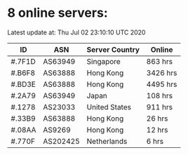 # 8 online servers:

Latest update at: Thu Jul 02 23:10:10 UTC 2020

| ID | ASN | Server Country | Online |
| -- | --- | -------------- | ------ |
| #.7F1D | AS63949 | Singapore | 863 hrs |
| #.B6F8 | AS63888 | Hong Kong | 3426 hrs |
| #.BD3E | AS63888 | Hong Kong | 4495 hrs |
| #.2A79 | AS63949 | Japan | 108 hrs |
| #.1278 | AS23033 | United States | 911 hrs |
| #.33B9 | AS63888 | Hong Kong | 26 hrs |
| #.08AA | AS9269 | Hong Kong | 12 hrs |
| #.770F | AS202425 | Netherlands | 6 hrs |

